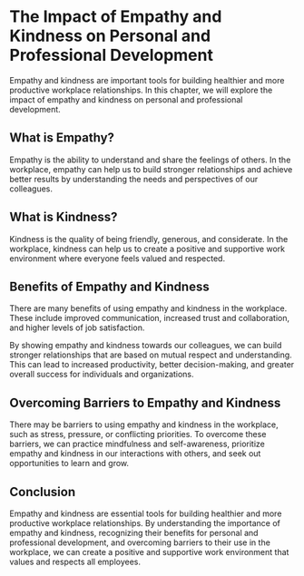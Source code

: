 The Impact of Empathy and Kindness on Personal and Professional Development
===========================================================================================================================================

Empathy and kindness are important tools for building healthier and more productive workplace relationships. In this chapter, we will explore the impact of empathy and kindness on personal and professional development.

What is Empathy?
----------------

Empathy is the ability to understand and share the feelings of others. In the workplace, empathy can help us to build stronger relationships and achieve better results by understanding the needs and perspectives of our colleagues.

What is Kindness?
-----------------

Kindness is the quality of being friendly, generous, and considerate. In the workplace, kindness can help us to create a positive and supportive work environment where everyone feels valued and respected.

Benefits of Empathy and Kindness
--------------------------------

There are many benefits of using empathy and kindness in the workplace. These include improved communication, increased trust and collaboration, and higher levels of job satisfaction.

By showing empathy and kindness towards our colleagues, we can build stronger relationships that are based on mutual respect and understanding. This can lead to increased productivity, better decision-making, and greater overall success for individuals and organizations.

Overcoming Barriers to Empathy and Kindness
-------------------------------------------

There may be barriers to using empathy and kindness in the workplace, such as stress, pressure, or conflicting priorities. To overcome these barriers, we can practice mindfulness and self-awareness, prioritize empathy and kindness in our interactions with others, and seek out opportunities to learn and grow.

Conclusion
----------

Empathy and kindness are essential tools for building healthier and more productive workplace relationships. By understanding the importance of empathy and kindness, recognizing their benefits for personal and professional development, and overcoming barriers to their use in the workplace, we can create a positive and supportive work environment that values and respects all employees.
